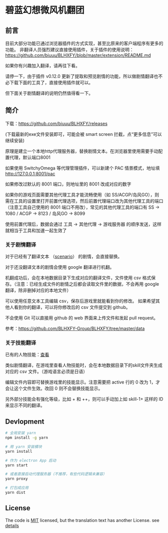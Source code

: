 # 碧蓝幻想微风机翻团
## 前言
目前大部分功能已通过浏览器插件的方式实现，甚至比原来的客户端程序有更多的功能。
非翻译人员强烈建议直接使用插件，关于插件的使用说明：https://github.com/biuuu/BLHXFY/blob/master/extension/README.md

如果你有兴趣加入翻译，请再往下看。

请停一下，由于插件 v0.12.0 更新了提取和预览剧情的功能，所以做剧情翻译也不必下载下面的工具了，直接使用插件就可以。

但下面关于剧情翻译的说明仍然值得看一下。

## 简介
下载：https://github.com/biuuu/BLHXFY/releases

(下载最新的exe文件安装即可，可能会被 smart screen 拦截，点“更多信息”可以继续安装)

原理是建立一个本地http代理服务器，替换剧情文本。在浏览器里使用需要手动配置代理，默认端口8001

如果使用 SwitchyOmega 等代理管理插件，可以新建个 PAC 情景模式，地址填 http://127.0.0.1:8001/pac

如果修改过默认的 8001 端口，则地址里的 8001 改成对应的数字

如果你的游戏页面需要其他代理工具才能流畅使用（如 SS/ACGP/岛风GO），则需在工具的设置里打开前置代理选项，然后前置代理端口改为其他代理工具的端口（注意工具自己使用的 8001 端口不用改），常见的其他代理工具的端口有 SS -> 1080 / ACGP -> 8123 / 岛风GO -> 8099

使用前置代理后，数据会通过 工具 -> 其他代理 -> 游戏服务器 的顺序发送，这样就相当于工具和加速一起生效了

### 关于剧情翻译
对于已经有了翻译文本 （[scenario](https://github.com/BLHXFY-Group/BLHXFY/tree/master/data/scenario)） 的剧情，会直接替换。

对于还没翻译文本的剧情会使用 google 翻译进行机翻。

机翻成功后，会在本地数据目录下生成对应的翻译文件，文件使用 csv 格式保存。（注意：已经生成文件的剧情之后都会读取文件里的数据，不会再用 google 翻译，除非删掉对应的本地文件）

可以使用任意文本工具编辑 csv，保存后游戏里就能看到你的修改。
如果希望其他人看到你的翻译，可以将你修改后的 csv 文件提交到 github。

不会使用 Git 可以直接用 github 的 web 界面来上传文件和发起 pull request。

参考：https://github.com/BLHXFY-Group/BLHXFY/tree/master/data

### 关于技能翻译
已有的人物技能：[查看](https://github.com/BLHXFY-Group/BLHXFY/tree/master/data/skill)

类似剧情翻译，在游戏里查看人物技能时，会在本地数据目录下的skill文件夹生成对应的 csv 文件。（游戏语言必须是日语）

编辑文件内容即可替换游戏里的技能显示。注意需要把 active 行的 0 改为 1，才会让这个文件生效。改回 0 则不会替换技能显示。

另外部分技能会有强化等级，比如 + 和 ++，则可以手动加上如 skill-1+ 这样的 ID 来显示不同的翻译。

## Devlopment

```bash
# 全局安装 yarn
npm install -g yarn

# 用 yarn 安装模块
yarn install

# 作为 electron App 启动
yarn start

# 或者直接启动代理服务器（不推荐，有些代码逻辑未兼容）
yarn proxy

# 打包成应用
yarn dist
```

## License
The code is [MIT](https://github.com/biuuu/BLHXFY/blob/master/LICENSE) licensed,
but the translation text has another License. see [details](https://github.com/biuuu/BLHXFY/tree/master/data)

